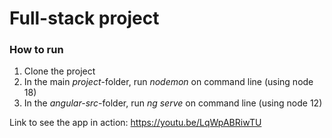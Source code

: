 # Full-stack project

### How to run

1. Clone the project
2. In the main _project_-folder, run _nodemon_ on command line (using node 18)
3. In the _angular-src_-folder, run _ng serve_ on command line (using node 12)

Link to see the app in action: https://youtu.be/LqWpABRiwTU
